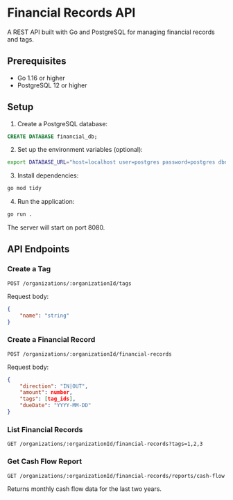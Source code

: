 # Financial Records API

A REST API built with Go and PostgreSQL for managing financial records and tags.

## Prerequisites

- Go 1.16 or higher
- PostgreSQL 12 or higher

## Setup

1. Create a PostgreSQL database:
```sql
CREATE DATABASE financial_db;
```

2. Set up the environment variables (optional):
```bash
export DATABASE_URL="host=localhost user=postgres password=postgres dbname=financial_db port=5432 sslmode=disable"
```

3. Install dependencies:
```bash
go mod tidy
```

4. Run the application:
```bash
go run .
```

The server will start on port 8080.

## API Endpoints

### Create a Tag
```
POST /organizations/:organizationId/tags
```
Request body:
```json
{
    "name": "string"
}
```

### Create a Financial Record
```
POST /organizations/:organizationId/financial-records
```
Request body:
```json
{
    "direction": "IN|OUT",
    "amount": number,
    "tags": [tag_ids],
    "dueDate": "YYYY-MM-DD"
}
```

### List Financial Records
```
GET /organizations/:organizationId/financial-records?tags=1,2,3
```

### Get Cash Flow Report
```
GET /organizations/:organizationId/financial-records/reports/cash-flow
```
Returns monthly cash flow data for the last two years.
